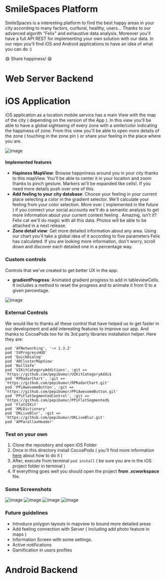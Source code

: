 SmileSpaces Platform
===========

SmileSpaces is a interesting platform to find the best happy areas in your city according to many factors, curltural, healthy, users... Thanks to our advanced algorith "Felix" and exhaustive data analysis. Moreover you'll have a full API REST for implementing your own solution with our data. In our repo you'll find iOS and Android applications to have an idea of what you can do :)

:smile: Share happiness! :smile:

# Web Server Backend

# iOS Application
iOS application as a location mobile service has a main View with the map of the city ( depending on the version of the App ). In this view you'll be able to have a global sightseing of every zone with a smile/color indicating the happiness of zone. From this view you'll be able to open more details of the zone ( touching in the zone pin ) or share your feeling in the place where you are.

![image](http://img22.imageshack.us/img22/6086/j2so.png)

#### Implemented features
- **Hapiness MapView**: Browse happniness around you in your city thanks to this mapView. You'll be able to center it in your location and zoom thanks to pinch gesture. Markers wi'll be expanded like cells!. If you need more details push over one of this.
- **Add feeling to your city database**: Choose your feeling in your current place selecting a color in the gradient selector. We'll calculate your feeling from your color selection. More over ( implemented in the future ) if you connect your social accounts we'll do a semantic analysis to get more information about your current context feeling . Amazing, isn't it? Felix cat we'll do magic with all this data. Photos will be able to be attached in a next release.
- **Zone detail view**: Get more detailed information about any area. Using our chart you'll take a global idea of it according to five parameters Felix has calculated. If you are looking more information, don't worry, scroll down and discover each detailed one in a percentage way.

### Custom controls
Controls that we've created to get better UX in the app:
- **gradientProgress**: Animated gradient progress to add in tableviewCells. It includes a method to reset the progress and to animate it from 0 to a given percentage. 

![image](http://img27.imageshack.us/img27/9710/7zlw.png)

### External Controls
We would like to thanks all these control that have helped us to get faster in our development and add interesting features to improve our app. And thanks to CocoaPods too for its 3rd party libraries installation helper. 
Here they are:
```
pod 'AFNetworking', '~> 1.3.2'
pod 'SVProgressHUD'
pod 'QuickDialog'
pod 'ADClusterMapView'
pod 'NullSafe'
pod 'UIKitCategoryAdditions', :git => 'https://github.com/pepibumur/UIKitCategoryAddi$
pod 'RPRadarChart', :git => 'https://github.com/pepibumur/RPRadarChart.git'
pod 'PPiAwesomeButton', :git => 'https://github.com/pepibumur/PPiAwesomeButton.git'
pod 'PPiFlatSegmentedControl', :git => 'https://github.com/pepibumur/PPiFlatSegmented$
pod 'FlatUIKit'
pod 'XMLDictionary'
pod 'DKLiveBlur', :git => 'https://github.com/pepibumur/DKLiveBlur.git'
pod 'APParallaxHeader'
```

### Test on your own
1. Clone the repository and open iOS Folder
2. Once in this directory install CocoaPods ( you'll find more information [here](http://cocoapods.org/) about how to do it )
3. After, execute from terminal `pod install` ( be sure you are in the iOS project folder in terminal )
4. If everything goes well you should open the project **from .xcworkspace** file. 

### Some Screenshots
![image](http://imageshack.us/a/img546/4770/txlu.png)
![image](http://imageshack.us/a/img841/6818/0lso.png)
![image](http://imageshack.us/a/img7/3721/cfyh.png)
![image](http://ppinera.es/iOSData/SmileSpaces/smile.gif)

### Future guidelines
- Introduce polygon layouts in mapview to bound more detailed areas
- Add feeling connection with Server ( including add photo feature in maps )
- Information Screen with some settings.
- Active notifications
- Gamification in users profiles 
# Android Backend

